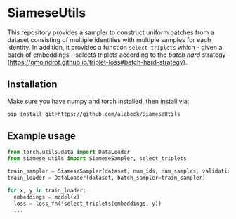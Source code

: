 # SiameseUtils

This repository provides a sampler to construct uniform batches from a dataset consisting of multiple identities with multiple samples for each identity. In addition, it provides a function `select_triplets` which - given a batch of embeddings - selects triplets according to the *batch hard* strategy (https://omoindrot.github.io/triplet-loss#batch-hard-strategy).

## Installation
Make sure you have numpy and torch installed, then install via:

```bash
pip install git+https://github.com/alebeck/SiameseUtils
```

## Example usage
```python
from torch.utils.data import DataLoader
from siamese_utils import SiameseSampler, select_triplets

train_sampler = SiameseSampler(dataset, num_ids, num_samples, validation_size=val_size)
train_loader = DataLoader(dataset, batch_sampler=train_sampler)

for x, y in train_loader:
  embeddings = model(x)
  loss = loss_fn(*select_triplets(embeddings, y))
  ...

```
